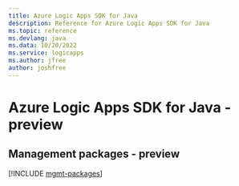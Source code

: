 ```yaml
---
title: Azure Logic Apps SDK for Java
description: Reference for Azure Logic Apps SDK for Java
ms.topic: reference
ms.devlang: java
ms.data: 10/20/2022
ms.service: logicapps
ms.author: jfree
author: joshfree
---
```

# Azure Logic Apps SDK for Java - preview

## Management packages - preview
[!INCLUDE [mgmt-packages](logic-apps-mgmt-index.md)]